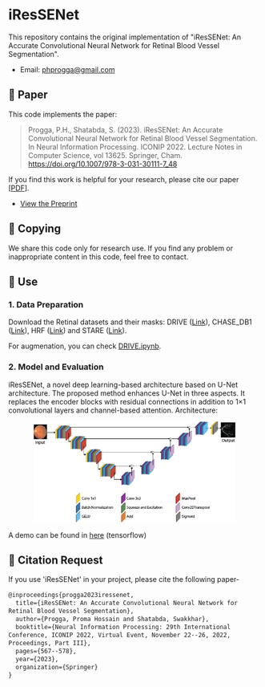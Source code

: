 # iResSENet

This repository contains the original implementation of "iResSENet: An Accurate Convolutional Neural Network for Retinal Blood Vessel Segmentation".
- Email: phprogga@gmail.com





## 🔗 Paper
This code implements the paper:
>Progga, P.H., Shatabda, S. (2023). iResSENet: An Accurate Convolutional Neural Network for Retinal Blood Vessel Segmentation. In Neural Information Processing. ICONIP 2022. Lecture Notes in Computer Science, vol 13625. Springer, Cham. https://doi.org/10.1007/978-3-031-30111-7_48

If you find this work is helpful for your research, please cite our paper [[PDF](https://doi.org/10.1007/978-3-031-30111-7_48)].

* [View the Preprint ](https://www.researchgate.net/publication/370303865_iResSENet_An_Accurate_Convolutional_Neural_Network_for_Retinal_Blood_Vessel_Segmentation?utm_source=twitter&rgutm_meta1=eHNsLWRRZmNuT3VHam5Ua3kwTHN1TTBBaUFUdnErbm9weWlLZFJKWHA4Nlh3K1ZucHpmcW8zVTZIbzM4cHRVRVdlQTFnSkd5VnptVktCRGppNE5HUDJYVEptTT0%3D )

## 🔗 Copying
We share this code only for research use. If you find any problem or inappropriate content in this code, feel free to contact.
## 🔗 Use
### 1. Data Preparation
Download the Retinal datasets and their masks: DRIVE ([Link](https://drive.grand-challenge.org/)), CHASE_DB1 ([Link](https://blogs.kingston.ac.uk/retinal/chasedb1/)), HRF ([Link](https://www5.cs.fau.de/research/data/fundus-images/)) and STARE ([Link](https://cecas.clemson.edu/~ahoover/stare/)). 

For augmenation, you can check [DRIVE.ipynb](https://github.com/promaprogga/iResSENet-An-Accurate-Convolutional-Neural-Network-for-Retinal-Blood-Vessel-Segmentation/blob/main/DRIVE.ipynb).
### 2. Model and Evaluation
iResSENet, a novel deep learning-based architecture based on U-Net architecture. The proposed method enhances U-Net in three aspects. It replaces the encoder blocks with residual connections in addition to 1×1 convolutional layers and channel-based attention. 
Architecture:
<div style="text-align:center">
    <img src="model/model.png" width="80%" />
</div>


A demo can be found in [here](https://github.com/promaprogga/iResSENet-An-Accurate-Convolutional-Neural-Network-for-Retinal-Blood-Vessel-Segmentation/blob/main/DRIVE.ipynb) (tensorflow)


## 🔗 Citation Request
If you use 'iResSENet' in your project, please cite the following paper-
```
@inproceedings{progga2023iressenet,
  title={iResSENet: An Accurate Convolutional Neural Network for Retinal Blood Vessel Segmentation},
  author={Progga, Proma Hossain and Shatabda, Swakkhar},
  booktitle={Neural Information Processing: 29th International Conference, ICONIP 2022, Virtual Event, November 22--26, 2022, Proceedings, Part III},
  pages={567--578},
  year={2023},
  organization={Springer}
}
```

